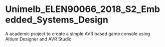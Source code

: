 # Unimelb_ELEN90066_2018_S2_Embedded_Systems_Design
A academic project to create a simple AVR based game console using Altium Designer and AVR Studio
